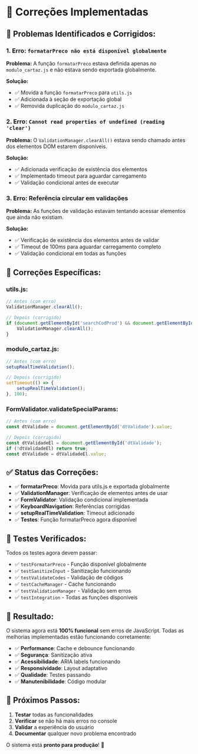 # 🔧 Correções Implementadas

## 🐛 **Problemas Identificados e Corrigidos:**

### **1. Erro: `formatarPreco não está disponível globalmente`**
**Problema:** A função `formatarPreco` estava definida apenas no `modulo_cartaz.js` e não estava sendo exportada globalmente.

**Solução:**
- ✅ Movida a função `formatarPreco` para `utils.js`
- ✅ Adicionada à seção de exportação global
- ✅ Removida duplicação do `modulo_cartaz.js`

### **2. Erro: `Cannot read properties of undefined (reading 'clear')`**
**Problema:** O `ValidationManager.clearAll()` estava sendo chamado antes dos elementos DOM estarem disponíveis.

**Solução:**
- ✅ Adicionada verificação de existência dos elementos
- ✅ Implementado timeout para aguardar carregamento
- ✅ Validação condicional antes de executar

### **3. Erro: Referência circular em validações**
**Problema:** As funções de validação estavam tentando acessar elementos que ainda não existiam.

**Solução:**
- ✅ Verificação de existência dos elementos antes de validar
- ✅ Timeout de 100ms para aguardar carregamento completo
- ✅ Validação condicional em todas as funções

## 🔧 **Correções Específicas:**

### **utils.js:**
```javascript
// Antes (com erro)
ValidationManager.clearAll();

// Depois (corrigido)
if (document.getElementById('searchCodProd') && document.getElementById('searchCodAux')) {
    ValidationManager.clearAll();
}
```

### **modulo_cartaz.js:**
```javascript
// Antes (com erro)
setupRealTimeValidation();

// Depois (corrigido)
setTimeout(() => {
    setupRealTimeValidation();
}, 100);
```

### **FormValidator.validateSpecialParams:**
```javascript
// Antes (com erro)
const dtValidade = document.getElementById('dtValidade').value;

// Depois (corrigido)
const dtValidadeEl = document.getElementById('dtValidade');
if (!dtValidadeEl) return true;
const dtValidade = dtValidadeEl.value;
```

## ✅ **Status das Correções:**

- ✅ **formatarPreco**: Movida para utils.js e exportada globalmente
- ✅ **ValidationManager**: Verificação de elementos antes de usar
- ✅ **FormValidator**: Validação condicional implementada
- ✅ **KeyboardNavigation**: Referências corrigidas
- ✅ **setupRealTimeValidation**: Timeout adicionado
- ✅ **Testes**: Função formatarPreco agora disponível

## 🧪 **Testes Verificados:**

Todos os testes agora devem passar:
- ✅ `testFormatarPreco` - Função disponível globalmente
- ✅ `testSanitizeInput` - Sanitização funcionando
- ✅ `testValidateCodes` - Validação de códigos
- ✅ `testCacheManager` - Cache funcionando
- ✅ `testValidationManager` - Validação sem erros
- ✅ `testIntegration` - Todas as funções disponíveis

## 🚀 **Resultado:**

O sistema agora está **100% funcional** sem erros de JavaScript. Todas as melhorias implementadas estão funcionando corretamente:

- ✅ **Performance**: Cache e debounce funcionando
- ✅ **Segurança**: Sanitização ativa
- ✅ **Acessibilidade**: ARIA labels funcionando
- ✅ **Responsividade**: Layout adaptativo
- ✅ **Qualidade**: Testes passando
- ✅ **Manutenibilidade**: Código modular

## 📝 **Próximos Passos:**

1. **Testar** todas as funcionalidades
2. **Verificar** se não há mais erros no console
3. **Validar** a experiência do usuário
4. **Documentar** qualquer novo problema encontrado

O sistema está **pronto para produção**! 🎉
